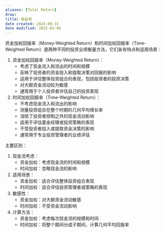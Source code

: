```yaml
---
aliases: [Total Return]
draw: 
title: 收益率
date created: 2024-08-15
date modified: 2025-02-06
---
```


资金加权回报率（Money-Weighted Return）和时间加权回报率（Time-Weighted Return）是两种不同的投资业绩衡量方法，它们各有特点和适用场景：

1. 资金加权回报率（Money-Weighted Return）：
    - 考虑了现金流入和流出的时间和规模
    - 反映了投资者的资金投入和提取决策对回报的影响
    - 适用于评估整体投资组合的表现，包括投资者的投资决策
    - 对大额资金流动较为敏感
    - 通常用于个人投资者评估自己的投资表现
2. 时间加权回报率（Time-Weighted Return）：
    - 不考虑现金流入和流出的影响
    - 测量投资组合在整个时期的几何平均增长率
    - 消除了投资者控制之外的现金流动影响
    - 适用于评估基金经理或投资策略的表现
    - 不受投资者投入或提取资金决策的影响
    - 通常用于专业投资管理者的业绩评估

主要区别：

1. 现金流考虑：
    - 资金加权：考虑现金流的时间和规模
    - 时间加权：忽略现金流的影响
2. 适用场景：
    - 资金加权：适合评估整体投资组合表现
    - 时间加权：适合评估投资管理者或策略的表现
3. 敏感性：
    - 资金加权：对大额资金流动敏感
    - 时间加权：不受资金流动影响
4. 计算方法：
    - 资金加权：考虑每次现金流的规模和时间
    - 时间加权：将整个期间分成子期间，计算几何平均回报率
